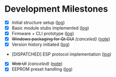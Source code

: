 # Development Milestones

- [x] Initial structure setup ([log](docs/progress/2025-06-18_05-29-50_root_structure_sync.md))
- [x] Basic module stubs implemented ([log](docs/progress/2025-06-18_16-55_root_agent_remediation.md))
- [x] Firmware + CLI prototype ([log](docs/progress/2025-06-18_09-10-00_functional_stage.md))
- [x] ~~Windows packaging for Qt GUI~~ *(canceled)* ([note](docs/progress/2025-06-18_08-24_structure_sync.md))
- [x] Version history initiated ([log](docs/progress/2025-06-18_16-55_root_agent_remediation.md))
- [DISPATCHED] ESP protocol implementation ([log](docs/progress/2025-06-18_16-31-18_root_agent_dispatch_esp_protocol.md))
- [x] ~~Web UI~~ *(canceled)* ([note](docs/progress/2025-06-18_10-33_placeholder_audit.md))
- [x] EEPROM preset handling ([log](docs/progress/2025-06-18_07-42-12_firmware_agent_presets.md))
